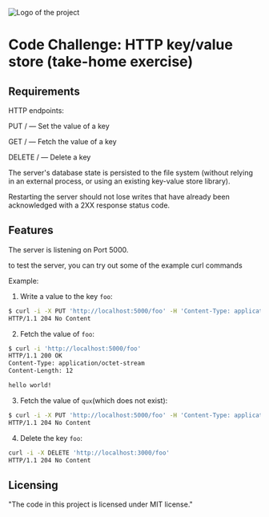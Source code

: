 ![Logo of the project](https://github.com/gopher-lang/gopher/blob/master/doc/gopher/gophercolor.png)

# Code Challenge: HTTP key/value store (take-home exercise)
## Requirements
HTTP endpoints:

PUT /<key>  — Set the value of a key

GET /<key>  — Fetch the value of a key

DELETE /<key> — Delete a key

The server's database state is persisted to the file system (without relying in an external process, or using an existing key-value store library).

Restarting the server should not lose writes that have already been acknowledged with a 2XX response status code.

## Features

The server is listening on Port 5000.

to test the server, you can try out some of the example curl commands

Example:
1. Write a value to the key ```foo```:
```bash
$ curl -i -X PUT 'http://localhost:5000/foo' -H 'Content-Type: application/octet-stream' --data-binary 'hello world!'
HTTP/1.1 204 No Content
```

2. Fetch the value of ```foo```:
```bash
$ curl -i 'http://localhost:5000/foo'
HTTP/1.1 200 OK
Content-Type: application/octet-stream
Content-Length: 12

hello world!
```

3. Fetch the value of ```qux```(which does not exist):
```bash
$ curl -i -X PUT 'http://localhost:5000/foo' -H 'Content-Type: application/octet-stream' --data-binary 'hello world!'
HTTP/1.1 204 No Content
```

4. Delete the key ```foo```:
```bash
curl -i -X DELETE 'http://localhost:3000/foo'
HTTP/1.1 204 No Content
```
## Licensing

"The code in this project is licensed under MIT license."
